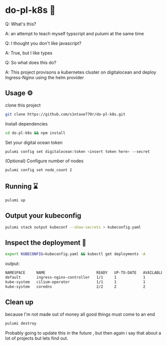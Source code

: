 # do-pl-k8s 🚀

Q: What's this?

A: an attempt to teach myself typscript and pulumi at the same time 


Q: I thought you don't like javascript? 

A: True,  but I like types 

Q: So what does this do?

A: This project provisons a kubernetes cluster on digitalocean and deploy Ingress-Nginx using the helm provider 


## Usage ⚙️

clone this project 
```bash
git clone https://github.com/s1ntaxe770r/do-pl-k8s.git
```

Install dependencies
```bash
cd do-pl-k8s && npm install
```

Set your digital ocean token 
```bash
pulumi config set digitalocean:token <insert token here> --secret
```

(Optional) Configure number of nodes 
```bash
pulumi config set node_count 2  
```

## Running ⌛️

```bash
pulumi up
```

## Output your kubeconfig 

```bash
pulumi stack output kubeconf --show-secrets > kubeconfig.yaml    
```

## Inspect the deployment 🔎

```bash
export KUBECONFIG=kubeconfig.yaml && kubectl get deployments -A
```

output:
```bash
NAMESPACE     NAME                       READY   UP-TO-DATE   AVAILABLE   AGE
default       ingress-nginx-controller   1/1     1            1           21m
kube-system   cilium-operator            1/1     1            1           64m
kube-system   coredns                    2/2     2            2           64m
```

## Clean up 
because I'm not made out of money all good things must come to an end 
```bash
pulumi destroy
```

Probably going to update this in the future , but then again i say that about a lot of projects but lets find out. 
